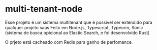# multi-tenant-node

Esse projeto é um sistema multitenant que é possível ser extendido para qualquer projeto saas
Feito em Node.js, Typescript, Typeorm, Sonic (sistema de busca opicional ao Elastic Search, e foi desenvolvido Rust)

O prjeto está cacheado com Redis para ganho de perfomance.

